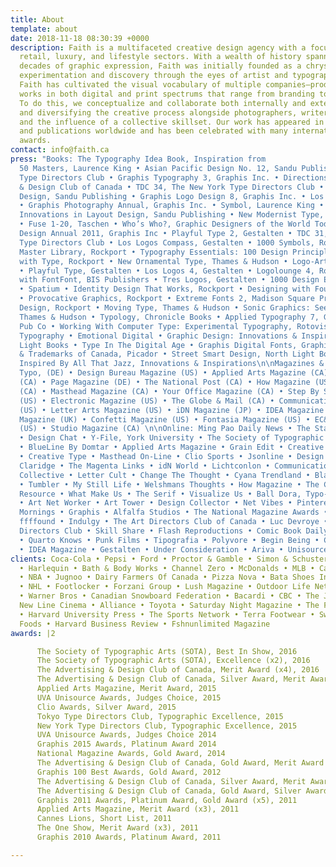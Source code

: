 ```yaml
---
title: About
template: about
date: 2018-11-18 08:30:39 +0000
description: Faith is a multifaceted creative design agency with a focus on fashion,
  retail, luxury, and lifestyle sectors. With a wealth of history spanning over two
  decades of graphic expression, Faith was initially founded as a chrysalis of design
  experimentation and discovery through the eyes of artist and typographer, Paul Sych.
  Faith has cultivated the visual vocabulary of multiple companies—producing prolific
  works in both digital and print spectrums that range from branding to motion design.
  To do this, we conceptualize and collaborate both internally and externally—purifying
  and diversifying the creative process alongside photographers, writers, producers,
  and the influence of a collective skillset. Our work has appeared in numerous books
  and publications worldwide and has been celebrated with many international design
  awards.
contact: info@faith.ca
press: "Books: The Typography Idea Book, Inspiration from
  50 Masters, Laurence King • Asian Pacific Design No. 12, Sandu Publishing • Tokyo
  Type Directors Club • Graphis Typography 3, Graphis Inc. • Directions, The Advertising
  & Design Club of Canada • TDC 34, The New York Type Directors Club • Asian Pacific
  Design, Sandu Publishing • Graphis Logo Design 8, Graphis Inc. • Los Logos 6, Gestalten
  • Graphis Photography Annual, Graphis Inc. • Symbol, Laurence King • Page Unlimited:
  Innovations in Layout Design, Sandu Publishing • New Modernist Type, Thames & Hudson
  • Fuse 1-20, Taschen • Who’s Who?, Graphic Designers of the World Today • Graphis
  Design Annual 2011, Graphis Inc • Playful Type 2, Gestalten • TDC 31, The New York
  Type Directors Club • Los Logos Compass, Gestalten • 1000 Symbols, Rockport • Logolounge
  Master Library, Rockport • Typography Essentials: 100 Design Principles for Working
  with Type, Rockport • New Ornamental Type, Thames & Hudson • Logo-Art, Rotovision
  • Playful Type, Gestalten • Los Logos 4, Gestalten • Logolounge 4, Rockport • Made
  with FontFont, BIS Publishers • Tres Logos, Gestalten • 1000 Design Elements, Rockport
  • Spatium • Identity Design That Works, Rockport • Designing with Found Objects
  • Provocative Graphics, Rockport • Extreme Fonts 2, Madison Square Press • Radical
  Design, Rockport • Moving Type, Thames & Hudson • Sonic Graphics: Seeing Sound,
  Thames & Hudson • Typology, Chronicle Books • Applied Typography 7, Graphic Sha
  Pub Co • Working With Computer Type: Experimental Typography, Rotovision • New International
  Typography • Emotional Digital • Graphic Design: Innovations & Inspirations 2, North
  Light Books • Type In The Digital Age • Graphis Digital Fonts, Graphis Inc • Symbols
  & Trademarks of Canada, Picador • Street Smart Design, North Light Books • Design
  Inspired By All That Jazz, Innovations & Inspirations\n\nMagazines & Periodicals:
  Typo, (DE) • Design Bureau Magazine (US) • Applied Arts Magazine (CA) • Azure Magazine
  (CA) • Page Magazine (DE) • The National Post (CA) • How Magazine (US) • West Magazine
  (CA) • Masthead Magazine (CA) • Your Office Magazine (CA) • Step By Step Magazine
  (US) • Electronic Magazine (US) • The Globe & Mail (CA) • Communication Arts Magazine
  (US) • Letter Arts Magazine (US) • iDN Magazine (JP) • IDEA Magazine (JP) • Eye
  Magazine (UK) • Confetti Magazine (US) • Fontasia Magazine (US) • EC&I Magazine
  (US) • Studio Magazine (CA) \n\nOnline: Ming Pao Daily News • The Stack, Monocle
  • Design Chat • Y-File, York University • The Society of Typographic Arts (STA)
  • BlueLine By Domtar • Applied Arts Magazine • Grain Edit • Creative Review • hhhound
  • Creative Type • Masthead On-Line • Clio Sports • Jsonline • Design Mafia • Ian
  Claridge • The Magenta Links • idN World • Lichtconlon • Communication Arts • Spectrum
  Collective • Letter Cult • Change The Thought • Cyana Trendland • Bla Style • Spek*Trum
  • Tumbler • My Still Life • Welshmans Thoughts • How Magazine • The Canadian Design
  Resource • What Make Us • The Serif • Visualize Us • Ball Dora, Typo-Grafik • Coroflot
  • Art Net Worker • Art Tower • Design Collector • Net Vibes • Pinterest • Creative
  Mornings • Graphis • Alfalfa Studios • The National Magazine Awards • Behance •
  ffffound • Indulgy • The Art Directors Club of Canada • Luc Devroye • New York Type
  Directors Club • Skill Share • Flash Reproductions • Comic Book Daily • 1006w10
  • Quarto Knows • Punk Films • Tipografia • Polyvore • Begin Being • Canadian Mags
  • IDEA Magazine • Gestalten • Under Consideration • Ariva • Unisource"
clients: Coca-Cola • Pepsi • Ford • Proctor & Gamble • Simon & Schuster
  • Harlequin • Bath & Body Works • Channel Zero • McDonalds • MLB • Canwest Global
  • NBA • Jugnoo • Dairy Farmers Of Canada • Pizza Nova • Bata Shoes International
  • NHL • Footlocker • Forzani Group • Lush Magazine • Outdoor Life Network • Pfizer
  • Warner Bros • Canadian Snowboard Federation • Bacardi • CBC • The Juggernaut •
  New Line Cinema • Alliance • Toyota • Saturday Night Magazine • The Fight Network
  • Harvard University Press • The Sports Network • Terra Footwear • Swatch • Kraft
  Foods • Harvard Business Review • Fshnunlimited Magazine
awards: |2

      The Society of Typographic Arts (SOTA), Best In Show, 2016
      The Society of Typographic Arts (SOTA), Excellence (x2), 2016
      The Advertising & Design Club of Canada, Merit Award (x4), 2016
      The Advertising & Design Club of Canada, Silver Award, Merit Award (x4), 2015
      Applied Arts Magazine, Merit Award, 2015
      UVA Unisource Awards, Judges Choice, 2015
      Clio Awards, Silver Award, 2015
      Tokyo Type Directors Club, Typographic Excellence, 2015
      New York Type Directors Club, Typographic Excellence, 2015
      UVA Unisource Awards, Judges Choice 2014
      Graphis 2015 Awards, Platinum Award 2014
      National Magazine Awards, Gold Award, 2014
      The Advertising & Design Club of Canada, Gold Award, Merit Award (x3), 2014
      Graphis 100 Best Awards, Gold Award, 2012
      The Advertising & Design Club of Canada, Silver Award, Merit Award (x4), 2012
      The Advertising & Design Club of Canada, Gold Award, Silver Award, Merit Award (x3), 2011
      Graphis 2011 Awards, Platinum Award, Gold Award (x5), 2011
      Applied Arts Magazine, Merit Award (x3), 2011
      Cannes Lions, Short List, 2011
      The One Show, Merit Award (x3), 2011
      Graphis 2010 Awards, Platinum Award, 2011

---
```

